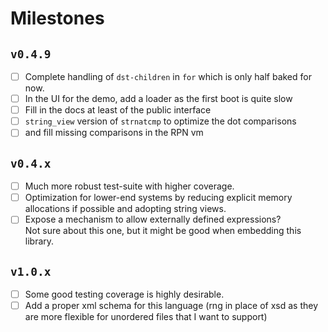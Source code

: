 # Milestones

## `v0.4.9`

- [ ] Complete handling of `dst-children` in `for` which is only half baked for now.
- [ ] In the UI for the demo, add a loader as the first boot is quite slow
- [ ] Fill in the docs at least of the public interface
- [ ] `string_view` version of `strnatcmp` to optimize the dot comparisons
- [ ] and fill missing comparisons in the RPN vm

## `v0.4.x`

- [ ] Much more robust test-suite with higher coverage.
- [ ] Optimization for lower-end systems by reducing explicit memory allocations if possible and adopting string views.
- [ ] Expose a mechanism to allow externally defined expressions?  
      Not sure about this one, but it might be good when embedding this library.

## `v1.0.x`

- [ ] Some good testing coverage is highly desirable.
- [ ] Add a proper xml schema for this language (rng in place of xsd as they are more flexible for unordered files that I want to support)
